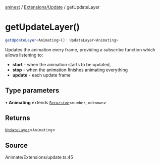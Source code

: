 [aninest](../../../index.md) / [Extensions/Update](../index.md) / getUpdateLayer

# getUpdateLayer()

```ts
getUpdateLayer<Animating>(): UpdateLayer<Animating>
```

Updates the animation every frame, providing a subscribe function which allows
listening to:
- **start** - when the animation starts to be updated,
- **stop** - when the animation finishes animating everything
- **update** - each update frame

## Type parameters

• **Animating** extends [`Recursive`](../../../RecursiveHelpers/type-aliases/Recursive.md)\<`number`, `unknown`\>

## Returns

[`UpdateLayer`](../type-aliases/UpdateLayer.md)\<`Animating`\>

## Source

Animate/Extensions/update.ts:45
